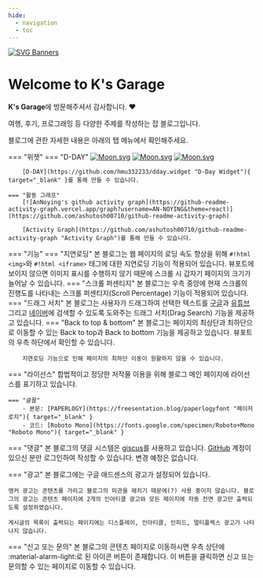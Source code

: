 ```yaml
---
hide:
  - navigation
  - toc
---
```


[![SVG Banners](https://svg-banners.vercel.app/api?type=glitch&text1=K's%20Garage%20👨‍💻&width=800&height=400)](https://github.com/Akshay090/svg-banners)

# Welcome to K's Garage

**K's Garage**에 방문해주셔서 감사합니다. :heart:

여행, 후기, 프로그래밍 등 다양한 주제를 작성하는 잡 블로그입니다.

블로그에 관한 자세한 내용은 아래의 탭 메뉴에서 확인해주세요.

=== "위젯"
    === "D-DAY"
        [![Moon.svg](https://dday-widget.minung.dev/widget?text=New%20Year%20%F0%9F%99%82&date=2026-01-01&startDate=2025-01-01&theme=theme1)](https://dday-widget.minung.dev)
        [![Moon.svg](https://dday-widget.minung.dev/widget?text=Christmas%20%F0%9F%8E%85&date=2025-12-25&startDate=2025-01-01&theme=theme1)](https://dday-widget.minung.dev)
        [![Moon.svg](https://dday-widget.minung.dev/widget?text=Birthday%20%F0%9F%8E%89&date=2025-06-02&startDate=2025-01-01&theme=theme1)](https://dday-widget.minung.dev)

        [D-DAY](https://github.com/hmu332233/dday.widget "D-Day Widget"){ target="_blank" }를 통해 만들 수 있습니다.

    === "활동 그래프"
        [![AnNoying's github activity graph](https://github-readme-activity-graph.vercel.app/graph?username=AN-NOYING&theme=react)](https://github.com/ashutosh00710/github-readme-activity-graph)

        [Activity Graph](https://github.com/ashutosh00710/github-readme-activity-graph "Activity Graph")를 통해 만들 수 있습니다.

=== "기능"
    === "지연로딩"
        본 블로그는 웹 페이지의 로딩 속도 향상을 위해 `#!html <img>`와 `#!html <iframe>` 태그에 대한 지연로딩 기능이 적용되어 있습니다. 뷰포트에 보이지 않으면 이미지 표시를 수행하지 않기 때문에 스크롤 시 갑자기 페이지의 크기가 늘어날 수 있습니다.
    === "스크롤 퍼센티지"
        본 블로그는 우측 중앙에 현재 스크롤의 진행도를 나타내는 스크롤 퍼센티지(Scroll Percentage) 기능이 적용되어 있습니다.
    === "드래그 서치"
        본 블로그는 사용자가 드래그하여 선택한 텍스트를 [구글](https://www.google.com/ "Google")과 [유튜브](https://www.youtube.com/ "YouTube") 그리고 [네이버](https://www.naver.com/ "NAVER")에 검색할 수 있도록 도와주는 드래그 서치(Drag Search) 기능을 제공하고 있습니다.
    === "Back to top & bottom"
        본 블로그는 페이지의 최상단과 최하단으로 이동할 수 있는 Back to top과 Back to bottom 기능을 제공하고 있습니다. 뷰포트의 우측 하단에서 확인할 수 있습니다.

        지연로딩 기능으로 인해 페이지의 최하단 이동이 원활하지 않을 수 있습니다.

=== "라이선스"
    합법적이고 정당한 저작물 이용을 위해 블로그 메인 페이지에 라이선스를 표기하고 있습니다.

    === "글꼴"
        - 본문: [PAPERLOGY](https://freesentation.blog/paperlogyfont "페이저로지"){ target="_blank" }
        - 코드: [Roboto Mono](https://fonts.google.com/specimen/Roboto+Mono "Roboto Mono"){ target="_blank" }

=== "댓글"
    본 블로그의 댓글 시스템은 [giscus](https://giscus.app/ko "giscus")를 사용하고 있습니다. [GitHub](https://github.com/ "GitHub") 계정이 있으신 분만 로그인하여 작성할 수 있습니다. 변경 예정은 없습니다.

=== "광고"
    본 블로그에는 구글 애드센스의 광고가 설정되어 있습니다. 

    앵커 광고는 콘텐츠를 가리고 블로그의 미관을 헤치기 때문에(?) 사용 중이지 않습니다. 블로그의 광고는 콘텐츠 페이지에 2개의 인아티클 광고와 모든 페이지에 자동 전면 광고만 출력되도록 설정하였습니다.

    게시글의 목록이 출력되는 페이지에는 디스플레이, 인아티클, 인피드, 멀티플렉스 광고가 나타나지 않습니다.

=== "신고 또는 문의"
    본 블로그의 콘텐츠 페이지로 이동하시면 우측 상단에 :material-alarm-light:로 된 아이콘 버튼이 존재합니다. 이 버튼을 클릭하면 신고 또는 문의할 수 있는 페이지로 이동할 수 있습니다.